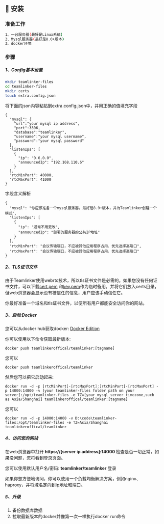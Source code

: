## 🔐 安装
### 准备工作

```bash
1、一台服务器(最好是Linux系统)
2、Mysql服务器(最好是8.0+版本)
3、docker环境
```

### 步骤
##### 1、Config基本设置

```bash
mkdir teamlinker-files
cd teamlinker-files
mkdir certs
touch extra.config.json
```
将下面的json内容粘贴到extra.config.json中，并用正确的值填充字段
```
{
  "mysql": {
    "url":"your mysql ip address",
    "port":3306,
    "database":"teamlinker",
    "username":"your mysql username",
    "password":"your mysql password"
  },
  "listenIps": [
    {
      "ip": "0.0.0.0",
      "announcedIp": "192.168.110.6"
    }
  ],
  "rtcMinPort": 40000,
  "rtcMaxPort": 41000
}
```
字段含义解析
```
{
  "mysql": "你应该准备一个mysql服务器，最好是8.0+版本，并为Teamlinker创建一个模式",
  "listenIps": [
    {
      "ip": "通常不用更改",
      "announcedIp": "部署的服务器的公共IP地址"
    }
  ],
  "rtcMinPort": "会议传输端口，不应被其他应用程序占用，优先选择高端口",
  "rtcMaxPort": "会议传输端口，不应被其他应用程序占用，优先选择高端口"
}
```

##### 2、TLS证书文件

由于Teamlinker使用webrtc技术，所以tls证书文件是必需的。如果您没有任何证书文件，可以下载[cert.pem](https://team-linker.com/doc/cert/cert.pem) 和[key.pem](https://team-linker.com/doc/cert/key.pem)作为临时备用，并将它们放入certs目录，但web浏览器会显示没有被信任的信息，用户应该手动信任它。

你最好准备一个域名和tls证书文件，以便所有用户都能安全访问你的网站。

##### 3、启动 Docker

您可以从docker hub获取docker: [Docker Edition](https://hub.docker.com/repository/docker/teamlinkeroffical/teamlinker/general)

你可以使用以下命令获取最新版本:
```
docker push teamlinkeroffical/teamlinker:[tagname]
```
您可以
```
docker push teamlinkeroffical/teamlinker
```

然后您可以把它启动起来:
```
docker run -d -p [rtcMinPort]-[rtcMaxPort]:[rtcMinPort]-[rtcMaxPort] -p 14000:14000 -v [your teamlinker-files folder path on your server]:/opt/teamlinker-files -e TZ=[your mysql server timezone,such as Asia/Shanghai] teamlinkeroffical/teamlinker:[tagname]
```
您可以
```
docker run -d -p 14000:14000 -v D:\code\teamlinker-files:/opt/teamlinker-files -e TZ=Asia/Shanghai teamlinkeroffical/teamlinker
```


##### 4、访问您的网站

在web浏览器中打开 **https://[server ip address]:14000** 检查是否一切正常，如果没问题，您将看到登录页面。

您可以使用默认用户名/密码: **teamlinker/teamlinker** 登录

如果你想方便地访问，你可以使用一个负载均衡解决方案，例如nginx、haproxy，并将域名定向到ip地址和端口。

##### 5、升级

1. 备份数据库数据
2. 拉取最新版本的docker并像第一次一样执行docker run命令